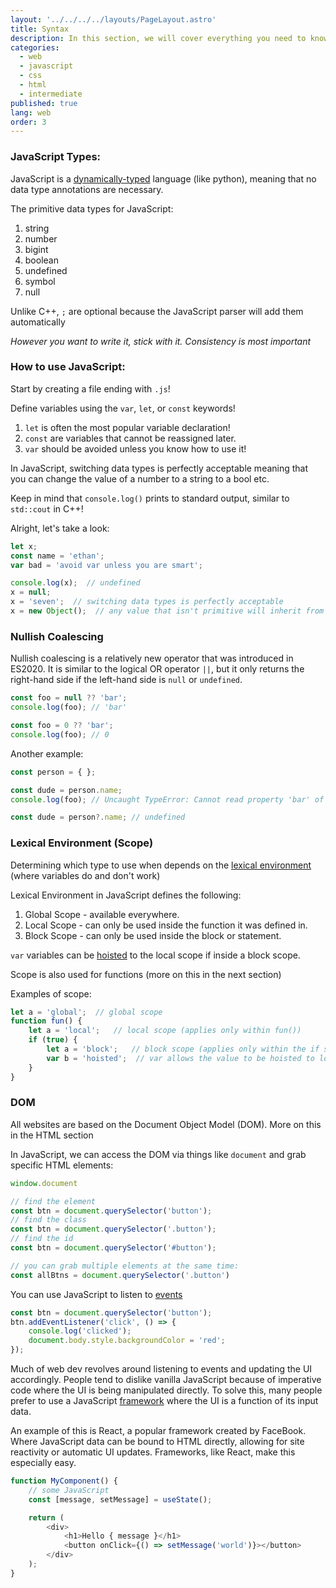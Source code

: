 ```yaml
---
layout: '../../../../layouts/PageLayout.astro'
title: Syntax
description: In this section, we will cover everything you need to know about JavaScript Syntax!
categories:
  - web
  - javascript
  - css
  - html
  - intermediate
published: true
lang: web
order: 3
---
```


### JavaScript Types:
JavaScript is a [dynamically-typed](https://developer.mozilla.org/en-US/docs/Glossary/Dynamic_typing) language (like python), meaning that no data type annotations are necessary.

The primitive data types for JavaScript:
1. string
2. number
3. bigint
4. boolean
5. undefined
6. symbol
7. null

Unlike C++, `;` are optional because the JavaScript parser will add them automatically

_However you want to write it, stick with it. Consistency is most important_

### How to use JavaScript:
Start by creating a file ending with `.js`!

Define variables using the `var`, `let`, or `const` keywords!
1. `let` is often the most popular variable declaration!
2. `const` are variables that cannot be reassigned later.
3. `var` should be avoided unless you know how to use it!

In JavaScript, switching data types is perfectly acceptable meaning that you can change the value of a number to a string to a bool etc.

Keep in mind that `console.log()` prints to standard output, similar to `std::cout` in C++!

Alright, let's take a look:

```js
let x;
const name = 'ethan';
var bad = 'avoid var unless you are smart';

console.log(x);  // undefined
x = null;
x = 'seven';  // switching data types is perfectly acceptable
x = new Object();  // any value that isn't primitive will inherit from the object class
```

### Nullish Coalescing
Nullish coalescing is a relatively new operator that was introduced in ES2020. It is similar to the logical OR operator `||`, but it only returns the right-hand side if the left-hand side is `null` or `undefined`.

```js
const foo = null ?? 'bar';
console.log(foo); // 'bar'

const foo = 0 ?? 'bar';
console.log(foo); // 0
```

Another example:
```js
const person = { };

const dude = person.name;
console.log(foo); // Uncaught TypeError: Cannot read property 'bar' of undefined

const dude = person?.name; // undefined
```
### Lexical Environment (Scope)
Determining which type to use when depends on the [lexical environment](https://developer.mozilla.org/en-US/docs/Web/JavaScript/Closures) (where variables do and don't work) 

Lexical Environment in JavaScript defines the following:
1. Global Scope - available everywhere.
2. Local Scope - can only be used inside the function it was defined in.
3. Block Scope - can only be used inside the block or statement.

`var` variables can be [hoisted](https://developer.mozilla.org/en-US/docs/Glossary/Hoisting) to the local scope if inside a block scope.

Scope is also used for functions (more on this in the next section)

Examples of scope:
```js
let a = 'global';  // global scope
function fun() {
	let a = 'local';   // local scope (applies only within fun())
	if (true) {
		let a = 'block';   // block scope (applies only within the if statement)
		var b = 'hoisted';  // var allows the value to be hoisted to local scope
	}
}
```
### DOM 
All websites are based on the Document Object Model (DOM). More on this in the HTML section

In JavaScript, we can access the DOM via things like `document` and grab specific HTML elements:
```js
window.document

// find the element
const btn = document.querySelector('button');
// find the class
const btn = document.querySelector('.button');
// find the id
const btn = document.querySelector('#button');

// you can grab multiple elements at the same time:
const allBtns = document.querySelector('.button')
```

You can use JavaScript to listen to [events](https://developer.mozilla.org/en-US/docs/Learn/JavaScript/Building_blocks/Events)
```js
const btn = document.querySelector('button');
btn.addEventListener('click', () => {
	console.log('clicked');
	document.body.style.backgroundColor = 'red';
});
```

Much of web dev revolves around listening to events and updating the UI accordingly. People tend to dislike vanilla JavaScript because of imperative code where the UI is being manipulated directly. To solve this, many people prefer to use a JavaScript [framework](https://developer.mozilla.org/en-US/docs/Learn/Tools_and_testing/Client-side_JavaScript_frameworks) where the UI is a function of its input data.

An example of this is React, a popular framework created by FaceBook. Where JavaScript data can be bound to HTML directly, allowing for site reactivity or automatic UI updates. Frameworks, like React, make this especially easy.
```js
function MyComponent() {
	// some JavaScript
	const [message, setMessage] = useState();

	return (
		<div>
			<h1>Hello { message }</h1>
			<button onClick={() => setMessage('world')}></button>
		</div>
	);
}
```
